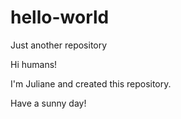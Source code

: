 # hello-world
Just another repository

Hi humans!

I'm Juliane and created this repository.

Have a sunny day!
